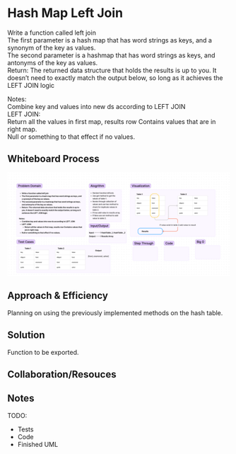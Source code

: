 # Hash Map Left Join

Write a function called left join  
The first parameter is a hash map that has word strings as keys, and a synonym of the key as values.  
The second parameter is a hashmap that has word strings as keys, and antonyms of the key as values.  
Return: The returned data structure that holds the results is up to you. It doesn’t need to exactly match the   output below, so long as it achieves the LEFT JOIN logic  

Notes:  
Combine key and values into new ds according to LEFT JOIN  
LEFT JOIN:  
Return all the values in first map, results row Contains values that are in right map.  
Null or something to that effect if no values.  

## Whiteboard Process

![whiteboard](./CC-33.png)

## Approach & Efficiency

Planning on using the previously implemented methods on the hash table.  

## Solution

Function to be exported.  

## Collaboration/Resouces
 

## Notes

TODO:

- Tests  
- Code
- Finished UML
